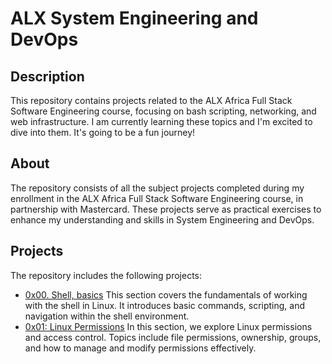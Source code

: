 # ALX System Engineering and DevOps

## Description

This repository contains projects related to the ALX Africa Full Stack Software Engineering course, focusing on bash scripting, networking, and web infrastructure. I am currently learning these topics and I'm excited to dive into them. It's going to be a fun journey!

## About

The repository consists of all the subject projects completed during my enrollment in the ALX Africa Full Stack Software Engineering course, in partnership with Mastercard. These projects serve as practical exercises to enhance my understanding and skills in System Engineering and DevOps.

## Projects

The repository includes the following projects:

- [0x00. Shell, basics](./0x00-shell_basics) This section covers the fundamentals of working with the shell in Linux. It introduces basic commands, scripting, and navigation within the shell environment.
- [0x01: Linux Permissions](./0x01-shell_permissions) In this section, we explore Linux permissions and access control. Topics include file permissions, ownership, groups, and how to manage and modify permissions effectively.
